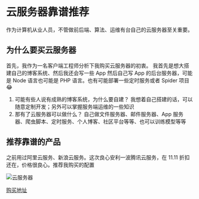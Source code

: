 # 云服务器靠谱推荐

作为计算机从业人员，不管做前后端、算法、运维有台自己的云服务器至关重要。


## 为什么要买云服务器

首先，我作为一名客户端工程师分析下我购买云服务器的初衷。 我首先是想大搭建自己的博客系统、然后我还会写一些 App 然后自己写 App 的后台服务器，可能是 Node 语言也可能是 PHP 语言。也有可能部署一些定时服务或者 Spider 项目 😂

1. 可能有些人说有成熟的博客系统，为什么要自建？
   我想着自己搭建的话，可以随意定制开发；另外可以掌握服务端运维的一些知识
2. 那有了云服务器可以做什么？
   自己做文件服务器、邮件服务器、App 服务器、爬虫脚本、定时服务、个人博客、社区平台等等、也可以训练模型等等


## 推荐靠谱的产品

之前用过阿里云服务、新浪云服务。这次良心安利一波腾讯云服务，在 11.11 折扣还在，价格很良心。推荐我购买的配置


![云服务器](https://github.com/FantasticLBP/knowledge-kit/blob/master/assets/2019-11-26-VPS.png)

[购买地址](https://cloud.tencent.com/act/cps/redirect?fromSource=gwzcw.3018172.3018172.3018172&redirect=10140&cps_key=8ec198cb362709e63ff6e05753a3d0d3&from=activity)



